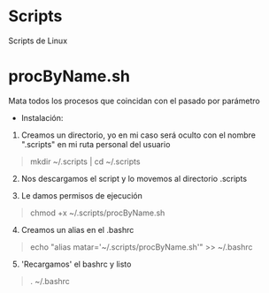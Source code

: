 # Scripts
Scripts de Linux

# procByName.sh
Mata todos los procesos que coincidan con el pasado por parámetro

- Instalación: 

1. Creamos un directorio, yo en mi caso será oculto con el nombre ".scripts" en mi ruta personal del usuario

> mkdir ~/.scripts | cd ~/.scripts

2. Nos descargamos el script y lo movemos al directorio .scripts

3. Le damos permisos de ejecución

> chmod +x ~/.scripts/procByName.sh

4. Creamos un alias en el .bashrc

> echo "alias matar='~/.scripts/procByName.sh'" >> ~/.bashrc

5. 'Recargamos' el bashrc y listo

> . ~/.bashrc
